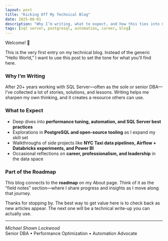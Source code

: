 ```yaml
---
layout: post
title: "Kicking Off My Technical Blog"
date: 2025-08-01
description: "Why I’m writing, what to expect, and how this ties into my broader roadmap."
tags: [sql server, postgresql, automation, career, blog]
---
```


Welcome! 🎉  

This is the very first entry on my technical blog. Instead of the generic “Hello World,” I want to use this post to set the tone for what you’ll find here.  

### Why I’m Writing
After 20+ years working with SQL Server—often as the sole or senior DBA—I’ve collected a lot of stories, solutions, and lessons. Writing helps me sharpen my own thinking, and it creates a resource others can use.  

### What to Expect
- Deep dives into **performance tuning, automation, and SQL Server best practices**  
- Explorations in **PostgreSQL and open-source tooling** as I expand my skill set  
- Walkthroughs of side projects like **NYC Taxi data pipelines, Airflow + Databricks experiments, and Power BI**  
- Occasional reflections on **career, professionalism, and leadership** in the data space  

### Part of the Roadmap
This blog connects to the **roadmap** on my About page. Think of it as the “field notes” section—where I share progress and insights as I move along that journey.  

Thanks for stopping by. The best way to get value here is to check back as new articles appear. The next one will be a technical write-up you can actually use.  

---

*Michael Shawn Lockwood*  
Senior DBA • Performance Optimization • Automation Advocate  
